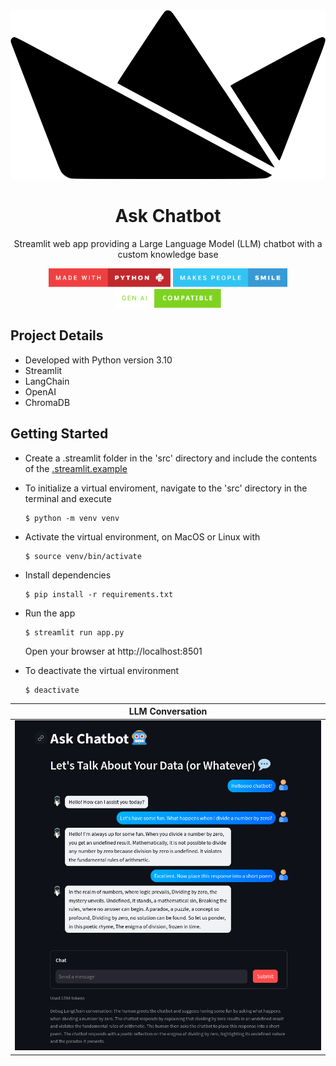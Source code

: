 <div align="center">

<img src="public/streamlit.svg" height="270px"/>

# Ask Chatbot

Streamlit web app providing a Large Language Model (LLM) chatbot with a custom knowledge base

<img src="public/made-with-python.svg" height="30"/>
<img src="public/makes-people-smile.svg" height="30"/>
<img src="public/gen-AI-compatible.svg" height="30"/>

</div>

## Project Details

- Developed with Python version 3.10
- Streamlit
- LangChain
- OpenAI
- ChromaDB

## Getting Started

- Create a .streamlit folder in the 'src' directory and include the contents of the [.streamlit.example](src/.streamlit.example)

- To initialize a virtual enviroment, navigate to the 'src' directory in the terminal and execute

  ```
  $ python -m venv venv
  ```

- Activate the virtual environment, on MacOS or Linux with

  ```
  $ source venv/bin/activate
  ```

- Install dependencies

  ```
  $ pip install -r requirements.txt
  ```

- Run the app

  ```
  $ streamlit run app.py
  ```

  Open your browser at http://localhost:8501

- To deactivate the virtual environment

  ```
  $ deactivate
  ```

<div align="center">

|                    LLM Conversation                     |
| :-----------------------------------------------------: |
| <img src="./public/ask-chatbot-convo.png" width="950"/> |

</div>